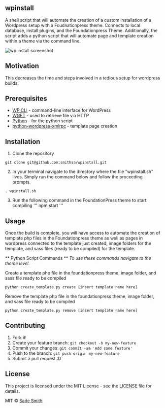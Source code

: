 ## wpinstall
A shell script that will automate the creation of a custom installation of a Wordpress setup with a Foudnationpress theme. Connects to local database, install plugins, and the Foundationpress Theme. Additionally, the script adds a python script that will automate page and template creation within a theme via the command line.


![wp install screenshot](https://user-images.githubusercontent.com/1827606/46115698-c0a7c400-c1bd-11e8-877c-f66e667a0e63.gif)

## Motivation
This decreases the time and steps involved in a tedious setup for wordpress builds. 

## Prerequisites
*	[WP CLI](https://wp-cli.org/) - command-line interface for WordPress
*	[WGET](https://www.gnu.org/software/wget/) - used to retrieve file via HTTP
*	[Python](https://www.python.org/) - for the python script
*	[python-wordpress-xmlrpc](http://python-wordpress-xmlrpc.readthedocs.io/en/latest/) - template page creation

## Installation
1. Clone the repository
```
git clone git@github.com:smithsa/wpinstall.git
```

2. In your terminal navigate to the directory where the file "wpinstall.sh" lives. Simply run the command below and follow the proceeding prompts.
```
. wpinstall.sh
```

3. Run the following command in the FoundationPress theme to start compiling
'''
npm start
'''


## Usage
Once the build is complete, you will have access to automate the creation of template php files in the Foundationpress theme as well as pages in wordpress connected to the template just created, image folders for the template, and sass files (ready to be compiled) for the template.


** Python Script Commands **
*To use these commands navigate to the theme level.*

Create a template php file in the foundationpress theme, image folder, and sass file ready to be compiled
```
python create_template.py create [insert template name here]
```

Remove the template php file in the foundationpress theme, image folder, and sass file ready to be compiled
```
python create_template.py remove [insert template name here]
```

## Contributing

1. Fork it!
2. Create your feature branch: `git checkout -b my-new-feature`
3. Commit your changes: `git commit -am 'Add some feature'`
4. Push to the branch: `git push origin my-new-feature`
5. Submit a pull request :D

## License
This project is licensed under the MIT License - see the [LICENSE](LICENSE) file for details.

MIT © [Sade Smith](http://sadesmith.com)
